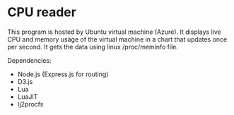 # CPU reader

This program is hosted by Ubuntu virtual machine (Azure). It displays live CPU and memory usage of the virtual machine in a chart that updates once per second. It gets the data using linux /proc/meminfo file.

Dependencies:
- Node.js (Express.js for routing)
- D3.js
- Lua
- LuaJIT
- lj2procfs

